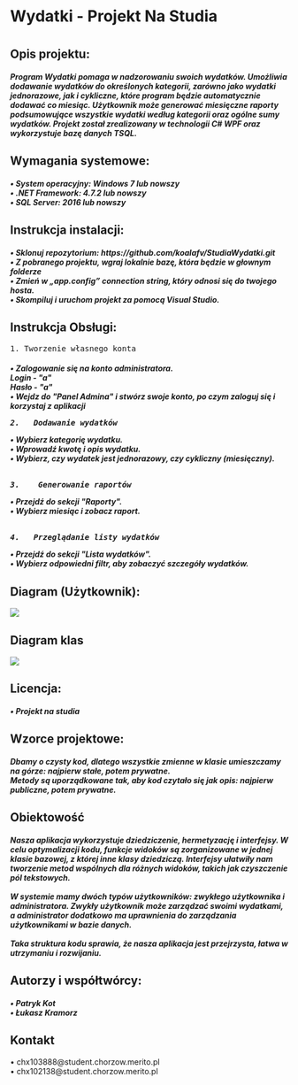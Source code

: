 <h1>Wydatki - Projekt Na Studia<h1>
<h2>Opis projektu:</h2>
  <h5>Program Wydatki pomaga w nadzorowaniu swoich wydatków. Umożliwia dodawanie wydatków do określonych kategorii, zarówno jako wydatki jednorazowe, jak i cykliczne, które program będzie automatycznie dodawać co miesiąc. Użytkownik może   generować miesięczne raporty podsumowujące wszystkie wydatki według kategorii oraz ogólne sumy wydatków. Projekt został zrealizowany w technologii C# WPF oraz wykorzystuje bazę danych TSQL.</h5>

<h2>Wymagania systemowe:</h2>
  <h5>• System operacyjny: Windows 7 lub nowszy<br>
  • .NET Framework: 4.7.2 lub nowszy<br>
  • SQL Server: 2016 lub nowszy</h5>

<h2>Instrukcja instalacji:</h2>
  <h5>•	Sklonuj repozytorium: https://github.com/koalafv/StudiaWydatki.git<br>
    •	Z pobranego projektu, wgraj lokalnie bazę, która będzie w głownym folderze <br>
    •	Zmień w „app.config” connection string, który odnosi się do twojego hosta.<br>
    •	Skompiluj i uruchom projekt za pomocą Visual Studio.</h5>

<h2>Instrukcja Obsługi:</h2>
    <pre>1.	Tworzenie własnego konta</pre>
    <h5>•	Zalogowanie się na konto administratora.<br>
      Login - "a"<br>
      Hasło - "a"<br>
   • Wejdz do "Panel Admina" i stwórz swoje konto, po czym zaloguj się i korzystaj z aplikacji
  <pre>2.	Dodawanie wydatków</pre>
    •	Wybierz kategorię wydatku.<br>
    •	Wprowadź kwotę i opis wydatku.<br>
    •	Wybierz, czy wydatek jest jednorazowy, czy cykliczny (miesięczny).<br>
     <br><pre>3.	Generowanie raportów</pre>
    •	Przejdź do sekcji "Raporty".<br>
    •	Wybierz miesiąc i zobacz raport.<br><br>
      <pre>4.	Przeglądanie listy wydatków</pre>
    •	Przejdź do sekcji "Lista wydatków".<br>
    •	Wybierz odpowiedni filtr, aby zobaczyć szczegóły wydatków. </h5>

<h2>Diagram (Użytkownik):</h2>
<img src="https://cdn.discordapp.com/attachments/1234064529093038172/1234064726741225524/Im9DNcnUBEYAAAAASUVORK5CYII.png?ex=667fcb56&is=667e79d6&hm=67036c5000f17836fe5793dfb9d4ca2bf683306da9fe0bb537eeee21715c666e&">
<h2>Diagram klas</h2>
<img src="https://cdn.discordapp.com/attachments/1234064529093038172/1254381031264620574/image.png?ex=667fe05f&is=667e8edf&hm=c1341cd1092dd4843b2e4e0ad3aaa8abde46ef4c4a6321440aae061f0f1fa198&">
<h2>Licencja:</h2>
  <h5>• Projekt na studia</h5>

<h2>Wzorce projektowe:</h2>
<h5>Dbamy o czysty kod, dlatego wszystkie zmienne w klasie umieszczamy na górze: najpierw stałe, potem prywatne.<br> Metody są uporządkowane tak, aby kod czytało się jak opis: najpierw publiczne, potem prywatne.</h5>

<h2>Obiektowość</h2>
<h5>Nasza aplikacja wykorzystuje dziedziczenie, hermetyzację i interfejsy. W celu optymalizacji kodu, funkcje widoków są zorganizowane w jednej klasie bazowej, z której inne klasy dziedziczą. Interfejsy ułatwiły nam tworzenie metod wspólnych dla różnych widoków, takich jak czyszczenie pól tekstowych.<br>
<br>
W systemie mamy dwóch typów użytkowników: zwykłego użytkownika i administratora. Zwykły użytkownik może zarządzać swoimi wydatkami, a administrator dodatkowo ma uprawnienia do zarządzania użytkownikami w bazie danych.<br>
<br>
Taka struktura kodu sprawia, że nasza aplikacja jest przejrzysta, łatwa w utrzymaniu i rozwijaniu.







</h5>

<h2>Autorzy i współtwórcy:</h2>
  <h5>•	Patryk Kot<br>
  •	Łukasz Kramorz</h5>

<h2>Kontakt</h2>
   </h>•	chx103888@student.chorzow.merito.pl<br>
    •	chx102138@student.chorzow.merito.pl</h5>



